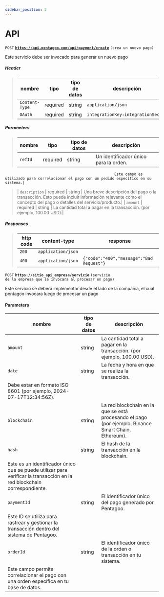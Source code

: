 ```yaml
---
sidebar_position: 2
---
```


# API

<code>POST</code> <code><b>https://api.pentagoo.com/api/payment/create</b></code> <code>(crea un nuevo pago)</code>

Este servicio debe ser invocado para generar un nuevo pago

##### Header

> | nombre            |  tipo     | tipo de datos      | descripción                     |
> |-------------------|-----------|----------------|-------------------------------------|
> | `Content-Type`    |  required | string         | `application/json`                    |
> | `OAuth`           |  required | string         | `integrationKey:integrationSecret`    |

##### Parameters

> | nombre              |  tipo   | tipo de datos      | descripción                     |
> |-------------------|-----------|----------------|-------------------------------------|
> | `refId`           |  required | string         | Un identificador único para la orden. 
                                                      Este campo es utilizado para correlacionar el pago con un pedido específico en su sistema.|
> | `description`     |  required | string         | Una breve descripción del pago o la transacción. 
                                                    Esto puede incluir información relevante como el concepto del pago o detalles del servicio/producto.|
> | `amount`          |  required | string         | La cantidad total a pagar en la transacción. (por ejemplo, 100.00 USD).|

##### Responses

> | http code     | content-type                      | response                                                            |
> |---------------|-----------------------------------|---------------------------------------------------------------------|
> | `200`         | `application/json`                |                                                                     |
> | `400`         | `application/json`                | `{"code":"400","message":"Bad Request"}`                            |


<code>POST</code> <code><b>https://sitio_api_empresa/servicio</b></code> <code>(servicio de la empresa que se invocara al procesar un pago)</code>

Este servicio se debera implementar desde el lado de la compania, el cual pentagoo invocara luego de procesar un pago

#### Parameters

| nombre      | tipo de datos | descripción                                                                                                                                                   |
|-------------|---------------|---------------------------------------------------------------------------------------------------------------------------------------------------------------|
| `amount`    | string        | La cantidad total a pagar en la transacción. (por ejemplo, 100.00 USD).                                            |
| `date`      | string        | La fecha y hora en que se realiza la transacción. 
                                Debe estar en formato ISO 8601 (por ejemplo, 2024-07-17T12:34:56Z).|
| `blockchain`| string        | La red blockchain en la que se está procesando el pago (por ejemplo, Binance Smart Chain, Ethereum).|
| `hash`      | string        | El hash de la transacción en la blockchain. 
                                Este es un identificador único que se puede utilizar para verificar la transacción en la red blockchain correspondiente.|
| `paymentId` | string        | El identificador único del pago generado por Pentagoo. 
                                Este ID se utiliza para rastrear y gestionar la transacción dentro del sistema de Pentagoo.|
| `orderId`   | string        | El identificador único de la orden o transacción en tu sistema. 
                                Este campo permite correlacionar el pago con una orden específica en tu base de datos.|

